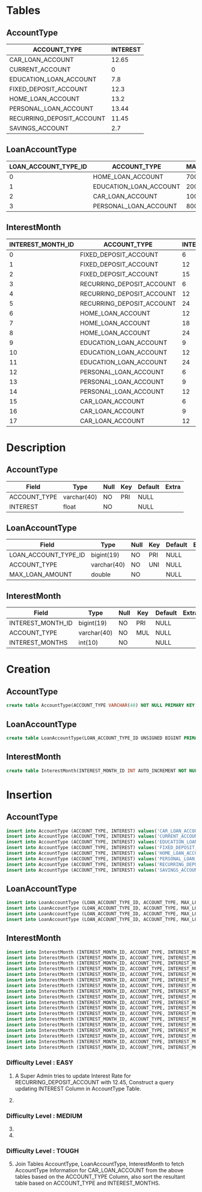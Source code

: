 # Tables

## AccountType

| ACCOUNT_TYPE              | INTEREST |
| ------------------------- | -------- |
| CAR_LOAN_ACCOUNT          | 12.65    |
| CURRENT_ACCOUNT           | 0        |
| EDUCATION_LOAN_ACCOUNT    | 7.8      |
| FIXED_DEPOSIT_ACCOUNT     | 12.3     |
| HOME_LOAN_ACCOUNT         | 13.2     |
| PERSONAL_LOAN_ACCOUNT     | 13.44    |
| RECURRING_DEPOSIT_ACCOUNT | 11.45    |
| SAVINGS_ACCOUNT           | 2.7      |

## LoanAccountType

| LOAN_ACCOUNT_TYPE_ID | ACCOUNT_TYPE           | MAX_LOAN_AMOUNT |
| -------------------- | ---------------------- | --------------- |
| 0                    | HOME_LOAN_ACCOUNT      | 700000          |
| 1                    | EDUCATION_LOAN_ACCOUNT | 200000          |
| 2                    | CAR_LOAN_ACCOUNT       | 100000          |
| 3                    | PERSONAL_LOAN_ACCOUNT  | 80000           |

## InterestMonth

| INTEREST_MONTH_ID | ACCOUNT_TYPE              | INTEREST_MONTHS |
| ----------------- | ------------------------- | --------------- |
| 0                 | FIXED_DEPOSIT_ACCOUNT     | 6               |
| 1                 | FIXED_DEPOSIT_ACCOUNT     | 12              |
| 2                 | FIXED_DEPOSIT_ACCOUNT     | 15              |
| 3                 | RECURRING_DEPOSIT_ACCOUNT | 6               |
| 4                 | RECURRING_DEPOSIT_ACCOUNT | 12              |
| 5                 | RECURRING_DEPOSIT_ACCOUNT | 24              |
| 6                 | HOME_LOAN_ACCOUNT         | 12              |
| 7                 | HOME_LOAN_ACCOUNT         | 18              |
| 8                 | HOME_LOAN_ACCOUNT         | 24              |
| 9                 | EDUCATION_LOAN_ACCOUNT    | 9               |
| 10                | EDUCATION_LOAN_ACCOUNT    | 12              |
| 11                | EDUCATION_LOAN_ACCOUNT    | 24              |
| 12                | PERSONAL_LOAN_ACCOUNT     | 6               |
| 13                | PERSONAL_LOAN_ACCOUNT     | 9               |
| 14                | PERSONAL_LOAN_ACCOUNT     | 12              |
| 15                | CAR_LOAN_ACCOUNT          | 6               |
| 16                | CAR_LOAN_ACCOUNT          | 9               |
| 17                | CAR_LOAN_ACCOUNT          | 12              |

# Description

## AccountType

| Field        | Type        | Null | Key | Default | Extra |
| ------------ | ----------- | ---- | --- | ------- | ----- |
| ACCOUNT_TYPE | varchar(40) | NO   | PRI | NULL    |       |
| INTEREST     | float       | NO   |     | NULL    |       |

## LoanAccountType

| Field                | Type        | Null | Key | Default | Extra |
| -------------------- | ----------- | ---- | --- | ------- | ----- |
| LOAN_ACCOUNT_TYPE_ID | bigint(19)  | NO   | PRI | NULL    |       |
| ACCOUNT_TYPE         | varchar(40) | NO   | UNI | NULL    |       |
| MAX_LOAN_AMOUNT      | double      | NO   |     | NULL    |       |

## InterestMonth

| Field             | Type        | Null | Key | Default | Extra |
| ----------------- | ----------- | ---- | --- | ------- | ----- |
| INTEREST_MONTH_ID | bigint(19)  | NO   | PRI | NULL    |       |
| ACCOUNT_TYPE      | varchar(40) | NO   | MUL | NULL    |       |
| INTEREST_MONTHS   | int(10)     | NO   |     | NULL    |       |

# Creation

## AccountType

```sql
create table AccountType(ACCOUNT_TYPE VARCHAR(40) NOT NULL PRIMARY KEY, INTEREST FLOAT NOT NULL);
```

## LoanAccountType

```sql
create table LoanAccountType(LOAN_ACCOUNT_TYPE_ID UNSIGNED BIGINT PRIMARY KEY, ACCOUNT_TYPE VARCHAR(40) NOT NULL UNIQUE, MAX_LOAN_AMOUNT DOUBLE NOT NULL, CONSTRAINT fk_loan_account_type FOREIGN KEY (ACCOUNT_TYPE) REFERENCES AccountType(ACCOUNT_TYPE));
```

## InterestMonth

```sql
create table InterestMonth(INTEREST_MONTH_ID INT AUTO_INCREMENT NOT NULL PRIMARY KEY, ACCOUNT_TYPE VARCHAR(40) NOT NULL, INTEREST_MONTHS INT NOT NULL, CONSTRAINT fk_interest_month FOREIGN KEY (ACCOUNT_TYPE) REFERENCES AccountType(ACCOUNT_TYPE));
```

# Insertion

## AccountType

```sql
insert into AccountType (ACCOUNT_TYPE, INTEREST) values('CAR_LOAN_ACCOUNT', 12.65);
insert into AccountType (ACCOUNT_TYPE, INTEREST) values('CURRENT_ACCOUNT', 0);
insert into AccountType (ACCOUNT_TYPE, INTEREST) values('EDUCATION_LOAN_ACCOUNT', 7.8);
insert into AccountType (ACCOUNT_TYPE, INTEREST) values('FIXED_DEPOSIT_ACCOUNT', 12.3);
insert into AccountType (ACCOUNT_TYPE, INTEREST) values('HOME_LOAN_ACCOUNT', 13.2);
insert into AccountType (ACCOUNT_TYPE, INTEREST) values('PERSONAL_LOAN_ACCOUNT', 13.44);
insert into AccountType (ACCOUNT_TYPE, INTEREST) values('RECURRING_DEPOSIT_ACCOUNT', 11.45);
insert into AccountType (ACCOUNT_TYPE, INTEREST) values('SAVINGS_ACCOUNT', 2.7);
```

## LoanAccountType

```sql
insert into LoanAccountType (LOAN_ACCOUNT_TYPE_ID, ACCOUNT_TYPE, MAX_LOAN_AMOUNT) values(0, 'HOME_LOAN_ACCOUNT', 700000);
insert into LoanAccountType (LOAN_ACCOUNT_TYPE_ID, ACCOUNT_TYPE, MAX_LOAN_AMOUNT) values(1, 'EDUCATION_LOAN_ACCOUNT', 200000);
insert into LoanAccountType (LOAN_ACCOUNT_TYPE_ID, ACCOUNT_TYPE, MAX_LOAN_AMOUNT) values(2, 'CAR_LOAN_ACCOUNT', 100000);
insert into LoanAccountType (LOAN_ACCOUNT_TYPE_ID, ACCOUNT_TYPE, MAX_LOAN_AMOUNT) values(2, 'CAR_LOAN_ACCOUNT', 100000);
```

## InterestMonth

```sql
insert into InterestMonth (INTEREST_MONTH_ID, ACCOUNT_TYPE, INTEREST_MONTHS) values(0, 'FIXED_DEPOSIT_ACCOUNT', 6);
insert into InterestMonth (INTEREST_MONTH_ID, ACCOUNT_TYPE, INTEREST_MONTHS) values(1, 'FIXED_DEPOSIT_ACCOUNT', 12);
insert into InterestMonth (INTEREST_MONTH_ID, ACCOUNT_TYPE, INTEREST_MONTHS) values(2, 'FIXED_DEPOSIT_ACCOUNT', 15);
insert into InterestMonth (INTEREST_MONTH_ID, ACCOUNT_TYPE, INTEREST_MONTHS) values(3, 'RECURRING_DEPOSIT_ACCOUNT', 6);
insert into InterestMonth (INTEREST_MONTH_ID, ACCOUNT_TYPE, INTEREST_MONTHS) values(4, 'RECURRING_DEPOSIT_ACCOUNT', 12);
insert into InterestMonth (INTEREST_MONTH_ID, ACCOUNT_TYPE, INTEREST_MONTHS) values(5, 'RECURRING_DEPOSIT_ACCOUNT', 24);
insert into InterestMonth (INTEREST_MONTH_ID, ACCOUNT_TYPE, INTEREST_MONTHS) values(6, 'HOME_LOAN_ACCOUNT', 12);
insert into InterestMonth (INTEREST_MONTH_ID, ACCOUNT_TYPE, INTEREST_MONTHS) values(7, 'HOME_LOAN_ACCOUNT', 18);
insert into InterestMonth (INTEREST_MONTH_ID, ACCOUNT_TYPE, INTEREST_MONTHS) values(8, 'HOME_LOAN_ACCOUNT', 24);
insert into InterestMonth (INTEREST_MONTH_ID, ACCOUNT_TYPE, INTEREST_MONTHS) values(9, 'EDUCATION_LOAN_ACCOUNT', 9);
insert into InterestMonth (INTEREST_MONTH_ID, ACCOUNT_TYPE, INTEREST_MONTHS) values(10, 'EDUCATION_LOAN_ACCOUNT', 12);
insert into InterestMonth (INTEREST_MONTH_ID, ACCOUNT_TYPE, INTEREST_MONTHS) values(11, 'EDUCATION_LOAN_ACCOUNT', 24);
insert into InterestMonth (INTEREST_MONTH_ID, ACCOUNT_TYPE, INTEREST_MONTHS) values(12, 'PERSONAL_LOAN_ACCOUNT', 6);
insert into InterestMonth (INTEREST_MONTH_ID, ACCOUNT_TYPE, INTEREST_MONTHS) values(13, 'PERSONAL_LOAN_ACCOUNT', 9);
insert into InterestMonth (INTEREST_MONTH_ID, ACCOUNT_TYPE, INTEREST_MONTHS) values(14, 'PERSONAL_LOAN_ACCOUNT', 12);
insert into InterestMonth (INTEREST_MONTH_ID, ACCOUNT_TYPE, INTEREST_MONTHS) values(15, 'CAR_LOAN_ACCOUNT', 6);
insert into InterestMonth (INTEREST_MONTH_ID, ACCOUNT_TYPE, INTEREST_MONTHS) values(16, 'CAR_LOAN_ACCOUNT', 9);
insert into InterestMonth (INTEREST_MONTH_ID, ACCOUNT_TYPE, INTEREST_MONTHS) values(17, 'CAR_LOAN_ACCOUNT', 12);
```

### Difficulty Level : EASY

1. A Super Admin tries to update Interest Rate for RECURRING_DEPOSIT_ACCOUNT with 12.45, Construct a query updating INTEREST Column in AccountType Table.

2.

### Difficulty Level : MEDIUM

3.

4.

### Difficulty Level : TOUGH

5. Join Tables AccountType, LoanAccountType, InterestMonth to fetch AccountType Information for CAR_LOAN_ACCOUNT from the above tables based on the ACCOUNT_TYPE Column, also sort the resultant table based on ACCOUNT_TYPE and INTEREST_MONTHS.
